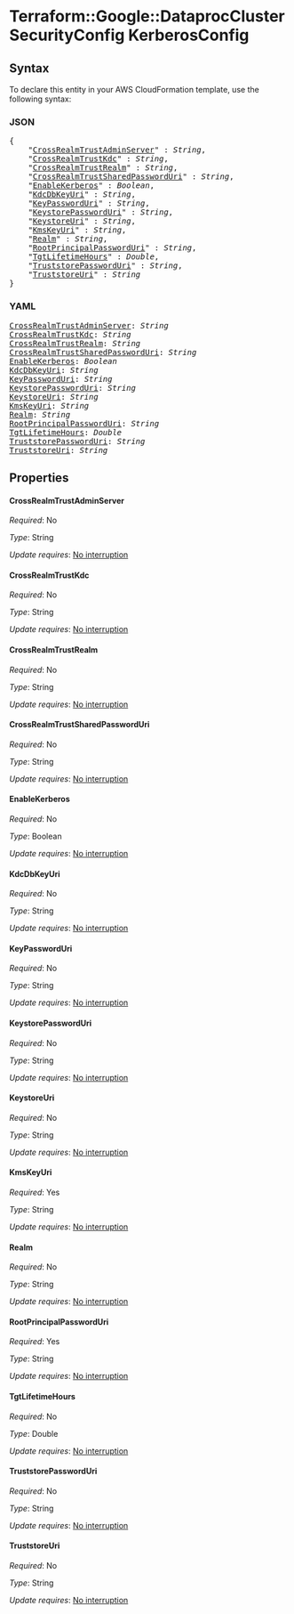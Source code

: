 # Terraform::Google::DataprocCluster SecurityConfig KerberosConfig

## Syntax

To declare this entity in your AWS CloudFormation template, use the following syntax:

### JSON

<pre>
{
    "<a href="#crossrealmtrustadminserver" title="CrossRealmTrustAdminServer">CrossRealmTrustAdminServer</a>" : <i>String</i>,
    "<a href="#crossrealmtrustkdc" title="CrossRealmTrustKdc">CrossRealmTrustKdc</a>" : <i>String</i>,
    "<a href="#crossrealmtrustrealm" title="CrossRealmTrustRealm">CrossRealmTrustRealm</a>" : <i>String</i>,
    "<a href="#crossrealmtrustsharedpassworduri" title="CrossRealmTrustSharedPasswordUri">CrossRealmTrustSharedPasswordUri</a>" : <i>String</i>,
    "<a href="#enablekerberos" title="EnableKerberos">EnableKerberos</a>" : <i>Boolean</i>,
    "<a href="#kdcdbkeyuri" title="KdcDbKeyUri">KdcDbKeyUri</a>" : <i>String</i>,
    "<a href="#keypassworduri" title="KeyPasswordUri">KeyPasswordUri</a>" : <i>String</i>,
    "<a href="#keystorepassworduri" title="KeystorePasswordUri">KeystorePasswordUri</a>" : <i>String</i>,
    "<a href="#keystoreuri" title="KeystoreUri">KeystoreUri</a>" : <i>String</i>,
    "<a href="#kmskeyuri" title="KmsKeyUri">KmsKeyUri</a>" : <i>String</i>,
    "<a href="#realm" title="Realm">Realm</a>" : <i>String</i>,
    "<a href="#rootprincipalpassworduri" title="RootPrincipalPasswordUri">RootPrincipalPasswordUri</a>" : <i>String</i>,
    "<a href="#tgtlifetimehours" title="TgtLifetimeHours">TgtLifetimeHours</a>" : <i>Double</i>,
    "<a href="#truststorepassworduri" title="TruststorePasswordUri">TruststorePasswordUri</a>" : <i>String</i>,
    "<a href="#truststoreuri" title="TruststoreUri">TruststoreUri</a>" : <i>String</i>
}
</pre>

### YAML

<pre>
<a href="#crossrealmtrustadminserver" title="CrossRealmTrustAdminServer">CrossRealmTrustAdminServer</a>: <i>String</i>
<a href="#crossrealmtrustkdc" title="CrossRealmTrustKdc">CrossRealmTrustKdc</a>: <i>String</i>
<a href="#crossrealmtrustrealm" title="CrossRealmTrustRealm">CrossRealmTrustRealm</a>: <i>String</i>
<a href="#crossrealmtrustsharedpassworduri" title="CrossRealmTrustSharedPasswordUri">CrossRealmTrustSharedPasswordUri</a>: <i>String</i>
<a href="#enablekerberos" title="EnableKerberos">EnableKerberos</a>: <i>Boolean</i>
<a href="#kdcdbkeyuri" title="KdcDbKeyUri">KdcDbKeyUri</a>: <i>String</i>
<a href="#keypassworduri" title="KeyPasswordUri">KeyPasswordUri</a>: <i>String</i>
<a href="#keystorepassworduri" title="KeystorePasswordUri">KeystorePasswordUri</a>: <i>String</i>
<a href="#keystoreuri" title="KeystoreUri">KeystoreUri</a>: <i>String</i>
<a href="#kmskeyuri" title="KmsKeyUri">KmsKeyUri</a>: <i>String</i>
<a href="#realm" title="Realm">Realm</a>: <i>String</i>
<a href="#rootprincipalpassworduri" title="RootPrincipalPasswordUri">RootPrincipalPasswordUri</a>: <i>String</i>
<a href="#tgtlifetimehours" title="TgtLifetimeHours">TgtLifetimeHours</a>: <i>Double</i>
<a href="#truststorepassworduri" title="TruststorePasswordUri">TruststorePasswordUri</a>: <i>String</i>
<a href="#truststoreuri" title="TruststoreUri">TruststoreUri</a>: <i>String</i>
</pre>

## Properties

#### CrossRealmTrustAdminServer

_Required_: No

_Type_: String

_Update requires_: [No interruption](https://docs.aws.amazon.com/AWSCloudFormation/latest/UserGuide/using-cfn-updating-stacks-update-behaviors.html#update-no-interrupt)

#### CrossRealmTrustKdc

_Required_: No

_Type_: String

_Update requires_: [No interruption](https://docs.aws.amazon.com/AWSCloudFormation/latest/UserGuide/using-cfn-updating-stacks-update-behaviors.html#update-no-interrupt)

#### CrossRealmTrustRealm

_Required_: No

_Type_: String

_Update requires_: [No interruption](https://docs.aws.amazon.com/AWSCloudFormation/latest/UserGuide/using-cfn-updating-stacks-update-behaviors.html#update-no-interrupt)

#### CrossRealmTrustSharedPasswordUri

_Required_: No

_Type_: String

_Update requires_: [No interruption](https://docs.aws.amazon.com/AWSCloudFormation/latest/UserGuide/using-cfn-updating-stacks-update-behaviors.html#update-no-interrupt)

#### EnableKerberos

_Required_: No

_Type_: Boolean

_Update requires_: [No interruption](https://docs.aws.amazon.com/AWSCloudFormation/latest/UserGuide/using-cfn-updating-stacks-update-behaviors.html#update-no-interrupt)

#### KdcDbKeyUri

_Required_: No

_Type_: String

_Update requires_: [No interruption](https://docs.aws.amazon.com/AWSCloudFormation/latest/UserGuide/using-cfn-updating-stacks-update-behaviors.html#update-no-interrupt)

#### KeyPasswordUri

_Required_: No

_Type_: String

_Update requires_: [No interruption](https://docs.aws.amazon.com/AWSCloudFormation/latest/UserGuide/using-cfn-updating-stacks-update-behaviors.html#update-no-interrupt)

#### KeystorePasswordUri

_Required_: No

_Type_: String

_Update requires_: [No interruption](https://docs.aws.amazon.com/AWSCloudFormation/latest/UserGuide/using-cfn-updating-stacks-update-behaviors.html#update-no-interrupt)

#### KeystoreUri

_Required_: No

_Type_: String

_Update requires_: [No interruption](https://docs.aws.amazon.com/AWSCloudFormation/latest/UserGuide/using-cfn-updating-stacks-update-behaviors.html#update-no-interrupt)

#### KmsKeyUri

_Required_: Yes

_Type_: String

_Update requires_: [No interruption](https://docs.aws.amazon.com/AWSCloudFormation/latest/UserGuide/using-cfn-updating-stacks-update-behaviors.html#update-no-interrupt)

#### Realm

_Required_: No

_Type_: String

_Update requires_: [No interruption](https://docs.aws.amazon.com/AWSCloudFormation/latest/UserGuide/using-cfn-updating-stacks-update-behaviors.html#update-no-interrupt)

#### RootPrincipalPasswordUri

_Required_: Yes

_Type_: String

_Update requires_: [No interruption](https://docs.aws.amazon.com/AWSCloudFormation/latest/UserGuide/using-cfn-updating-stacks-update-behaviors.html#update-no-interrupt)

#### TgtLifetimeHours

_Required_: No

_Type_: Double

_Update requires_: [No interruption](https://docs.aws.amazon.com/AWSCloudFormation/latest/UserGuide/using-cfn-updating-stacks-update-behaviors.html#update-no-interrupt)

#### TruststorePasswordUri

_Required_: No

_Type_: String

_Update requires_: [No interruption](https://docs.aws.amazon.com/AWSCloudFormation/latest/UserGuide/using-cfn-updating-stacks-update-behaviors.html#update-no-interrupt)

#### TruststoreUri

_Required_: No

_Type_: String

_Update requires_: [No interruption](https://docs.aws.amazon.com/AWSCloudFormation/latest/UserGuide/using-cfn-updating-stacks-update-behaviors.html#update-no-interrupt)


